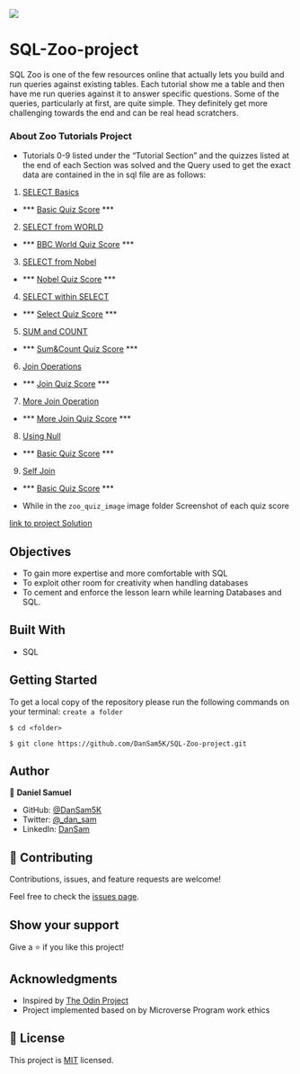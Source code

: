 ![](https://img.shields.io/badge/Microverse-blueviolet)

# SQL-Zoo-project
SQL Zoo is one of the few resources online that actually lets you build and run queries against existing tables. 
Each tutorial show me a table and then have me run queries against it to answer specific questions. Some of the queries, particularly at first, are quite simple. They definitely get more challenging towards the end and can be real head scratchers.

### About Zoo Tutorials Project
- Tutorials 0-9 listed under the “Tutorial Section” and the quizzes listed at the end of each Section was solved and the Query used to get the exact data are contained in the in sql file are as follows:
1. [SELECT Basics](https://sqlzoo.net/wiki/SELECT_basics)
  - *** [Basic Quiz Score](zoo_quiz_image/basicquizscore.png) ***
2. [SELECT from WORLD](https://sqlzoo.net/wiki/SELECT_from_WORLD_Tutorial)
  - *** [BBC World Quiz Score](zoo_quiz_image/bbcworldqiuzscore.png) ***
3. [SELECT from Nobel](https://sqlzoo.net/wiki/SELECT_from_Nobel_Tutorial)
  - *** [Nobel Quiz Score](zoo_quiz_image/noblequizscore.png) ***
4. [SELECT within SELECT](https://sqlzoo.net/wiki/SELECT_within_SELECT_Tutorial)
  - *** [Select Quiz Score](zoo_quiz_image/selectquizscore.png) ***
5. [SUM and COUNT](https://sqlzoo.net/wiki/SUM_and_COUNT)
  - *** [Sum&Count Quiz Score](zoo_quiz_image/sumcountquizscore.png) ***
6. [Join Operations](https://sqlzoo.net/wiki/The_JOIN_operation)
  - *** [Join Quiz Score](zoo_quiz_image/joinquizscore.png) ***
7. [More Join Operation](https://sqlzoo.net/wiki/More_JOIN_operations)
  - *** [More Join Quiz Score](zoo_quiz_image/morejoinquizscore.png) ***
8. [Using Null](https://sqlzoo.net/wiki/Using_Null)
  - *** [Basic Quiz Score](zoo_quiz_image/basicquizscore.png) ***
9. [Self Join](https://sqlzoo.net/wiki/Self_join)
  - *** [Basic Quiz Score](zoo_quiz_image/basicquizscore.png) ***

- While in the `zoo_quiz_image` image folder Screenshot of each quiz score

[link to project Solution](https://sqlzoo.net/wiki/SQL_Tutorial)

## Objectives
- To gain more expertise and more comfortable with SQL 
- To exploit other room for creativity when handling databases
- To cement and enforce the lesson learn while learning Databases and SQL.

## Built With
- SQL

## Getting Started

To get a local copy of the repository please run the following commands on your terminal:
`create a folder`

```
$ cd <folder>
```

```
$ git clone https://github.com/DanSam5K/SQL-Zoo-project.git
```

## Author

👤 **Daniel Samuel**

- GitHub: [@DanSam5K](https://github.com/DanSam5K)
- Twitter: [@_dan_sam](https://twitter.com/_dan_sam)
- LinkedIn: [DanSam](https://www.linkedin.com/in/dansamuel/)

## 🤝 Contributing

Contributions, issues, and feature requests are welcome!

Feel free to check the [issues page](https://github.com/DanSam5K/SQL-Zoo-project/issues).

## Show your support

Give a ⭐️ if you like this project!

## Acknowledgments

- Inspired by [The Odin Project](https://www.theodinproject.com/paths/full-stack-ruby-on-rails/courses/databases/lessons/sql)
- Project implemented based on by Microverse Program work ethics

## 📝 License

This project is [MIT](https://docs.github.com/en/github/creating-cloning-and-archiving-repositories/creating-a-repository-on-github/licensing-a-repository) licensed.